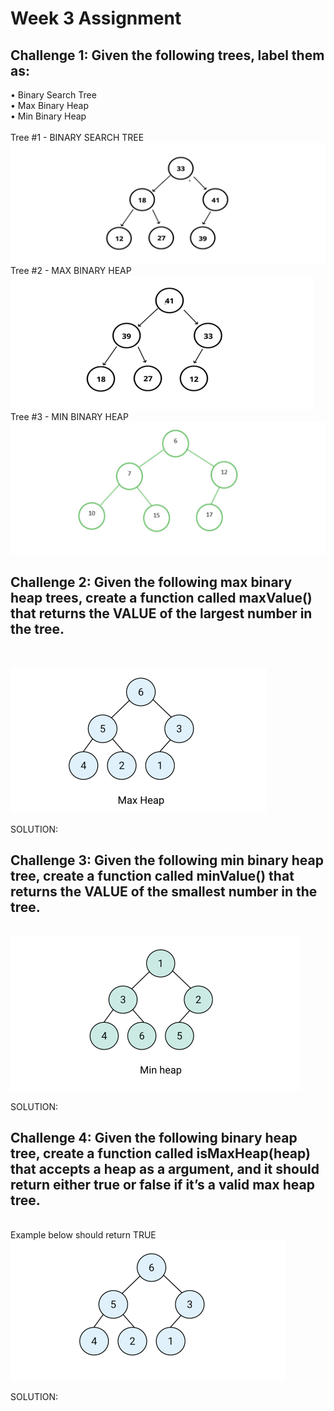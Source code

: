 <h1>Week 3 Assignment</h1>

<h2>Challenge 1: Given the following trees, label them as:</h2> 
• Binary Search Tree<br>
• Max Binary Heap<br>
• Min Binary Heap<br><br>
Tree #1 - BINARY SEARCH TREE<br>
<img src="tree1.png" alt="Tree #1"><br>
Tree #2 - MAX BINARY HEAP<br>
<img src="tree2.png" alt="Tree #2"><br>
Tree #3 - MIN BINARY HEAP<br>
<img src="tree3.png" alt="Tree #3"><br>

<h2>Challenge 2: Given the following max binary heap trees, create a function called maxValue() that returns the VALUE of the largest number in the tree. </h2> <br>

<img src="maxheap.png" alt="Max Heap"><br>

SOLUTION: <br>

<h2>Challenge 3: Given the following min binary heap tree, create a function called minValue() that returns the 
VALUE of the smallest number in the tree. </h2><br>
<img src="minheap.png" alt="Min Heap"><br>

SOLUTION: <br>

<h2>Challenge 4: Given the following binary heap tree, create a function called isMaxHeap(heap) that accepts a 
heap as a argument, and it should return either true or false if it’s a valid max heap tree. </h2><br>
Example below should return TRUE<br>
<img src="challenge4.png" alt="Challenge 4"><br>

SOLUTION: <br>

